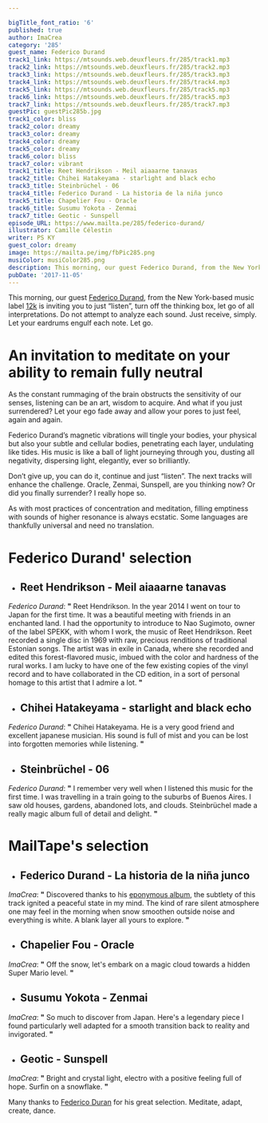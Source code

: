 ```yaml
---

bigTitle_font_ratio: '6'
published: true
author: ImaCrea
category: '285'
guest_name: Federico Durand
track1_link: https://mtsounds.web.deuxfleurs.fr/285/track1.mp3
track2_link: https://mtsounds.web.deuxfleurs.fr/285/track2.mp3
track3_link: https://mtsounds.web.deuxfleurs.fr/285/track3.mp3
track4_link: https://mtsounds.web.deuxfleurs.fr/285/track4.mp3
track5_link: https://mtsounds.web.deuxfleurs.fr/285/track5.mp3
track6_link: https://mtsounds.web.deuxfleurs.fr/285/track5.mp3
track7_link: https://mtsounds.web.deuxfleurs.fr/285/track7.mp3
guestPic: guestPic285b.jpg
track1_color: bliss
track2_color: dreamy
track3_color: dreamy
track4_color: dreamy
track5_color: dreamy
track6_color: bliss
track7_color: vibrant
track1_title: Reet Hendrikson - Meil aiaaarne tanavas
track2_title: Chihei Hatakeyama - starlight and black echo
track3_title: Steinbrüchel - 06
track4_title: Federico Durand - La historia de la niña junco
track5_title: Chapelier Fou - Oracle
track6_title: Susumu Yokota - Zenmai
track7_title: Geotic - Sunspell
episode_URL: https://www.mailta.pe/285/federico-durand/
illustrator: Camille Célestin
writer: PS KY
guest_color: dreamy
image: https://mailta.pe/img/fbPic285.png
musiColor: musiColor285.png
description: This morning, our guest Federico Durand, from the New York-based music label 12k is inviting you to just “listen”, turn off the thinking box, let go of all interpretations. Do not attempt to analyze each sound. Just receive, simply. Let your eardrums engulf each note. Let go.
pubDate: '2017-11-05'
---
```

This morning, our guest [Federico Durand](https://federicodurand.bandcamp.com/), from the New York-based music label [12k](http://www.12k.com/about/) is inviting you to just “listen”, turn off the thinking box, let go of all interpretations. Do not attempt to analyze each sound. Just receive, simply. Let your eardrums engulf each note. Let go.

# An invitation to meditate on your ability to remain fully neutral
As the constant rummaging of the brain obstructs the sensitivity of our senses, listening can be an art, wisdom to acquire. And what if you just surrendered? Let your ego fade away and allow your pores to just feel, again and again.

Federico Durand’s magnetic vibrations will tingle your bodies, your physical but also your subtle and cellular bodies, penetrating each layer, undulating like tides. His music is like a ball of light journeying through you, dusting all negativity, dispersing light, elegantly, ever so brilliantly.

Don’t give up, you can do it, continue and just “listen”. The next tracks will enhance the challenge. Oracle, Zenmai, Sunspell, are you thinking now? Or did you finally surrender? I really hope so.

As with most practices of concentration and meditation, filling emptiness with sounds of higher resonance is always ecstatic. Some languages are thankfully universal and need no translation.

# **Federico Durand' selection**

+ ## Reet Hendrikson - Meil aiaaarne tanavas
_Federico Durand_: **"** Reet Hendrikson. In the year 2014 I went on tour to Japan for the first time. It was a beautiful meeting with friends in an enchanted land. I had the opportunity to introduce to Nao Sugimoto, owner of the label SPEKK, with whom I work, the music of Reet Hendrikson. Reet recorded a single disc in 1969 with raw, precious renditions of traditional Estonian songs. The artist was in exile in Canada, where she recorded and edited this forest-flavored music, imbued with the color and hardness of the rural works. I am lucky to have one of the few existing copies of the vinyl record and to have collaborated in the CD edition, in a sort of personal homage to this artist that I admire a lot. **"** 

+ ## Chihei Hatakeyama - starlight and black echo
_Federico Durand_: **"** Chihei Hatakeyama. He is a very good friend and excellent japanese musician. His sound is full of mist and you can be lost into forgotten memories while listening. **"** 

+ ## Steinbrüchel - 06
_Federico Durand_: **"** I remember very well when I listened this music for the first time. I was travelling in a train going to the suburbs of Buenos Aires. I saw old houses, gardens, abandoned lots, and clouds. Steinbrüchel made a really magic album full of detail and delight. **"** 


# MailTape's selection

+ ## Federico Durand - La historia de la niña junco
_ImaCrea_: **"** Discovered thanks to his [eponymous album](https://12kmusic.bandcamp.com/album/la-ni-a-junco), the subtlety of this track ignited a peaceful state in my mind. The kind of rare silent atmosphere one may feel in the morning when snow smoothen outside noise and everything is white. A blank layer all yours to explore. **"** 

+ ## Chapelier Fou - Oracle
_ImaCrea_: **"** Off the snow, let's embark on a magic cloud towards a hidden Super Mario level. **"** 

+ ## Susumu Yokota - Zenmai
_ImaCrea_: **"** So much to discover from Japan. Here's a legendary piece I found particularly well adapted for a smooth transition back to reality and invigorated. **"** 

+ ## Geotic - Sunspell
_ImaCrea_: **"** Bright and crystal light, electro with a positive feeling full of hope. Surfin on a snowflake. **"** 


Many thanks to [Federico Duran](https://federicodurand.bandcamp.com/) for his great selection. Meditate, adapt, create, dance.
